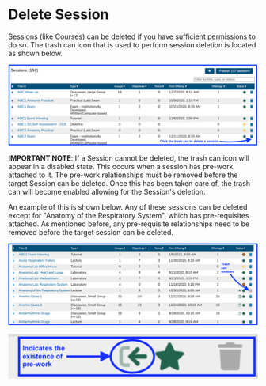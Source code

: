# Delete Session

Sessions (like Courses) can be deleted if you have sufficient permissions to do so. The trash can icon that is used to perform session deletion is located as shown below. 

![Trash can available](../../images/delete_session/trash_can.png)

**IMPORTANT NOTE**:  If a Session cannot be deleted, the trash can icon will appear in a disabled state. This occurs when a session has pre-work attached to it. The pre-work relationships must be removed before the target Session can be deleted. Once this has been taken care of, the trash can will become enabled allowing for the Session's deletion.

An example of this is shown below. Any of these sessions can be deleted except for "Anatomy of the Respiratory System", which has pre-requisites attached. As mentioned before, any pre-requisite relationships need to be removed before the target session can be deleted.

![Not enabled - delete not possible](../../images/delete_session/trash_can_not_enabled.png)

![Zoomed In](../../images/delete_session/pre_work_indicator.png)

